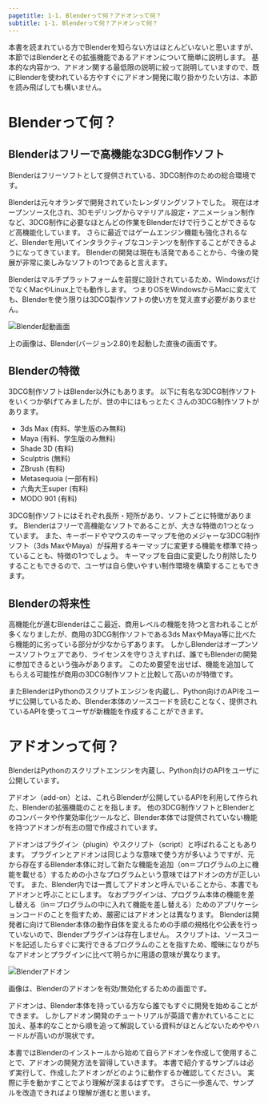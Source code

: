 ```yaml
---
pagetitle: 1-1. Blenderって何？アドオンって何？
subtitle: 1-1. Blenderって何？アドオンって何？
---
```


本書を読まれている方でBlenderを知らない方はほとんどいないと思いますが、本節ではBlenderとその拡張機能であるアドオンについて簡単に説明します。
基本的な内容かつ、アドオン関する最低限の説明に絞って説明していますので、既にBlenderを使われている方やすぐにアドオン開発に取り掛かりたい方は、本節を読み飛ばしても構いません。


# Blenderって何？

## Blenderはフリーで高機能な3DCG制作ソフト

Blenderはフリーソフトとして提供されている、3DCG制作のための総合環境です。

Blenderは元々オランダで開発されていたレンダリングソフトでした。
現在はオープンソース化され、3Dモデリングからマテリアル設定・アニメーション制作など、3DCG制作に必要なほとんどの作業をBlenderだけで行うことができるなど高機能化しています。
さらに最近ではゲームエンジン機能も強化されるなど、Blenderを用いてインタラクティブなコンテンツを制作することができるようになってきています。
Blenderの開発は現在も活発であることから、今後の発展が非常に楽しみなソフトの1つであると言えます。

Blenderはマルチプラットフォームを前提に設計されているため、WindowsだけでなくMacやLinux上でも動作します。
つまりOSをWindowsからMacに変えても、Blenderを使う限りは3DCG製作ソフトの使い方を覚え直す必要がありません。

![](../../images/chapter_01/01_What_is_Blender_What_is_Add-on/blender_startup.png "Blender起動画面")

上の画像は、Blender(バージョン2.80)を起動した直後の画面です。


## Blenderの特徴

3DCG制作ソフトはBlender以外にもあります。
以下に有名な3DCG制作ソフトをいくつか挙げてみましたが、世の中にはもっとたくさんの3DCG制作ソフトがあります。

* 3ds Max (有料、学生版のみ無料)
* Maya (有料、学生版のみ無料)
* Shade 3D (有料)
* Sculptris (無料)
* ZBrush (有料)
* Metasequoia (一部有料)
* 六角大王super (有料)
* MODO 901 (有料)

3DCG制作ソフトにはそれぞれ長所・短所があり、ソフトごとに特徴があります。
Blenderはフリーで高機能なソフトであることが、大きな特徴の1つとなっています。
また、キーボードやマウスのキーマップを他のメジャーな3DCG制作ソフト（3ds MaxやMaya）が採用するキーマップに変更する機能を標準で持っていることも、特徴の1つでしょう。
キーマップを自由に変更したり削除したりすることもできるので、ユーザは自ら使いやすい制作環境を構築することもできます。


## Blenderの将来性

高機能化が進むBlenderはここ最近、商用レベルの機能を持つと言われることが多くなりましたが、商用の3DCG制作ソフトである3ds MaxやMaya等に比べたら機能的に劣っている部分が少なからずあります。
しかしBlenderはオープンソースソフトウェアであり、ライセンスを守りさえすれば、誰でもBlenderの開発に参加できるという強みがあります。
このため要望を出せば、機能を追加してもらえる可能性が商用の3DCG制作ソフトと比較して高いのが特徴です。

またBlenderはPythonのスクリプトエンジンを内蔵し、Python向けのAPIをユーザに公開しているため、Blender本体のソースコードを読むことなく、提供されているAPIを使ってユーザが新機能を作成することができます。


# アドオンって何？

BlenderはPythonのスクリプトエンジンを内蔵し、Python向けのAPIをユーザに公開しています。

アドオン（add-on）とは、これらBlenderが公開しているAPIを利用して作られた、Blenderの拡張機能のことを指します。
他の3DCG制作ソフトとBlenderとのコンバータや作業効率化ツールなど、Blender本体では提供されていない機能を持つアドオンが有志の間で作成されています。

<div class="column">
アドオンはプラグイン（plugin）やスクリプト（script）と呼ばれることもあります。  
プラグインとアドオンは同じような意味で使う方が多いようですが、元から存在するBlender本体に対して新たな機能を追加（on＝プログラムの上に機能を載せる）するための小さなプログラムという意味ではアドオンの方が正しいです。
また、Blender内では一貫してアドオンと呼んでいることから、本書でもアドオンと呼ぶことにします。
なおプラグインは、プログラム本体の機能を差し替える（in＝プログラムの中に入れて機能を差し替える）ためのアプリケーションコードのことを指すため、厳密にはアドオンとは異なります。
Blenderは開発者に向けてBlender本体の動作自体を変えるための手順の規格化や公表を行っていないので、Blenderプラグインは存在しません。  
スクリプトは、ソースコードを記述したらすぐに実行できるプログラムのことを指すため、曖昧になりがちなアドオンとプラグインに比べて明らかに用語の意味が異なります。
</div>

![](../../images/chapter_01/01_What_is_Blender_What_is_Add-on/blender_add-on.png "Blenderアドオン")

画像は、Blenderのアドオンを有効/無効化するための画面です。

アドオンは、Blender本体を持っている方なら誰でもすぐに開発を始めることができます。
しかしアドオン開発のチュートリアルが英語で書かれていることに加え、基本的なことから順を追って解説している資料がほとんどないためややハードルが高いのが現状です。

本書ではBlenderのインストールから始めて自らアドオンを作成して使用することで、アドオンの開発方法を習得していきます。
本書で紹介するサンプルは必ず実行して、作成したアドオンがどのように動作するか確認してください。
実際に手を動かすことでより理解が深まるはずです。
さらに一歩進んで、サンプルを改造できればより理解が進むと思います。

